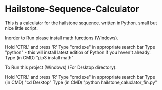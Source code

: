 # Hailstone-Sequence-Calculator

This is a calculator for the hailstone sequence. written in Python. small but nice little script.

Inorder to Run please install math functions (Windows).

Hold 'CTRL' and press 'R'
Type "cmd.exe" in appropriate search bar
Type "python" - this will install latest edition of Python if you haven't already.
Type (in CMD) "pip3 install math"

To Run this project (Windows) (For Desktop directory): 

Hold 'CTRL' and press 'R'
Type "cmd.exe" in appropriate search bar
Type (in CMD) "cd Desktop"
Type (in CMD) "python hailstone_caluclator_fin.py"
